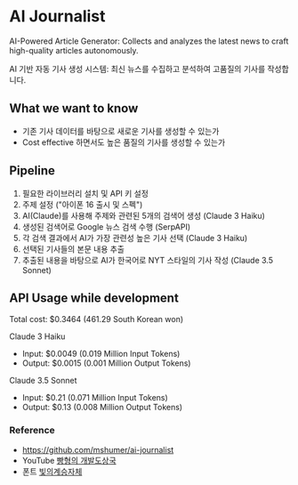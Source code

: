 # AI Journalist

AI-Powered Article Generator: Collects and analyzes the latest news to craft high-quality articles autonomously.

AI 기반 자동 기사 생성 시스템: 최신 뉴스를 수집하고 분석하여 고품질의 기사를 작성합니다.

## What we want to know

- 기존 기사 데이터를 바탕으로 새로운 기사를 생성할 수 있는가
- Cost effective 하면서도 높은 품질의 기사를 생성할 수 있는가

## Pipeline

1. 필요한 라이브러리 설치 및 API 키 설정
2. 주제 설정 ("아이폰 16 출시 및 스펙")
3. AI(Claude)를 사용해 주제와 관련된 5개의 검색어 생성 (Claude 3 Haiku)
4. 생성된 검색어로 Google 뉴스 검색 수행 (SerpAPI)
5. 각 검색 결과에서 AI가 가장 관련성 높은 기사 선택 (Claude 3 Haiku)
6. 선택된 기사들의 본문 내용 추출
7. 추출된 내용을 바탕으로 AI가 한국어로 NYT 스타일의 기사 작성 (Claude 3.5 Sonnet)

## API Usage while development

Total cost: $0.3464 (461.29 South Korean won)

Claude 3 Haiku
- Input: $0.0049 (0.019 Million Input Tokens)
- Output: $0.0015 (0.001 Million Output Tokens)

Claude 3.5 Sonnet
- Input: $0.21 (0.071 Million Input Tokens) 
- Output: $0.13 (0.008 Million Output Tokens)

### Reference

- https://github.com/mshumer/ai-journalist
- YouTube [빵형의 개발도상국](https://www.youtube.com/@bbanghyong)
- 폰트 [빛의계승자체](https://noonnu.cc/font_page/442)


